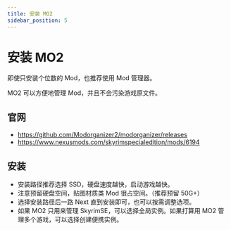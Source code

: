 ```yaml
---
title: 安装 MO2
sidebar_position: 5
---
```


# 安装 MO2

即使只安装个位数的 Mod，也推荐使用 Mod 管理器。

MO2 可以方便地管理 Mod，并且不会污染游戏原文件。

## 官网

- https://github.com/Modorganizer2/modorganizer/releases
- https://www.nexusmods.com/skyrimspecialedition/mods/6194

## 安装

- 安装路径推荐选择 SSD，硬盘速度越快，启动游戏越快。
- 注意预留硬盘空间，贴图材质类 Mod 很占空间。（推荐预留 50G+）
- 选择安装路径后一路 Next 直到安装即可，也可以按需调整选项。
- 如果 MO2 只用来管理 SkyrimSE，可以选择全局实例。如果打算用 MO2 管理多个游戏，可以选择创建便携实例。
